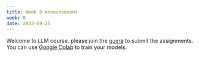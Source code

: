 ```yaml
---
title: Week 0 Announcement
week: 0
date: 2023-09-25
---
```


Welcome to LLM course. please join the [quera](http://quera.org) to submit the assignments.
You can use [Google Colab](https://colab.research.google.com) to train your models.
